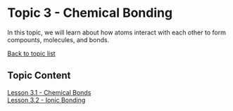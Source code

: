 # Topic 3 - Chemical Bonding

In this topic, we will learn about how atoms interact with each other to form compounts, molecules, and bonds.

[Back to topic list](../)

## Topic Content

[Lesson 3.1 - Chemical Bonds](3.1-ChemicalBonds.md)  
[Lesson 3.2 - Ionic Bonding](3.2-IonicBonding.md)  
